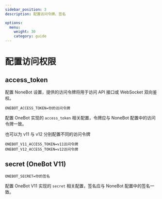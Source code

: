 ```yaml
---
sidebar_position: 3
description: 配置访问令牌、签名

options:
  menu:
    weight: 30
    category: guide
---
```


# 配置访问权限

## access_token

配置 NoneBot 设置，提供的访问令牌将用于访问 API 接口或 WebSocket 双向鉴权。

```dotenv title=.env
ONEBOT_ACCESS_TOKEN=你的访问令牌
```

配置 OneBot 实现的 `access_token` 相关配置，令牌应与 NoneBot 配置中的访问令牌一致。

也可以为 v11 与 v12 分别配置不同的访问令牌

```dotenv title=.env
ONEBOT_V11_ACCESS_TOKEN=v11访问令牌
ONEBOT_V12_ACCESS_TOKEN=v12访问令牌
```

## secret (OneBot V11)

```dotenv title=.env
ONEBOT_SECRET=你的签名
```

配置 OneBot V11 实现的 `secret` 相关配置，签名应与 NoneBot 配置中的签名一致。
